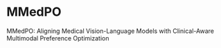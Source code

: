 # MMedPO
MMedPO: Aligning Medical Vision-Language Models with Clinical-Aware Multimodal Preference Optimization
